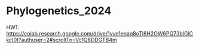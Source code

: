 # Phylogenetics_2024

HW1: https://colab.research.google.com/drive/1yve1enaq8oTl8H2OW6PQ73blGiCkcI0t?authuser=2#scrollTo=Vc1Q8DDGTB4m
